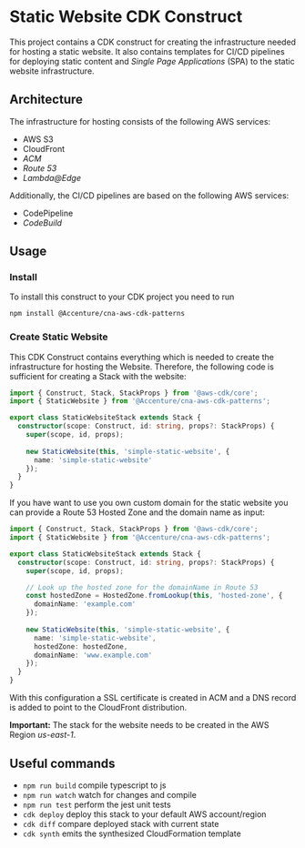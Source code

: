 # Static Website CDK Construct

This project contains a CDK construct for creating the infrastructure needed for hosting a static website. It also contains templates for CI/CD pipelines for deploying static content and *Single Page Applications* (SPA) to the static website infrastructure.

## Architecture

The infrastructure for hosting consists of the following AWS services:

* AWS S3
* CloudFront
* *ACM*
* *Route 53*
* *Lambda@Edge*

Additionally, the CI/CD pipelines are based on the following AWS services:

* CodePipeline
* *CodeBuild*

## Usage

### Install

To install this construct to your CDK project you need to run

```bash
npm install @Accenture/cna-aws-cdk-patterns
```

### Create Static Website

This CDK Construct contains everything which is needed to create the infrastructure for hosting the Website. Therefore, the following code is sufficient for creating a Stack with the website:

```typescript
import { Construct, Stack, StackProps } from '@aws-cdk/core';
import { StaticWebsite } from '@Accenture/cna-aws-cdk-patterns';

export class StaticWebsiteStack extends Stack {
  constructor(scope: Construct, id: string, props?: StackProps) {
    super(scope, id, props);
    
    new StaticWebsite(this, 'simple-static-website', {
      name: 'simple-static-website'
    });
  }
}
```

If you have want to use you own custom domain for the static website you can provide a Route 53 Hosted Zone and the domain name as input:

```typescript
import { Construct, Stack, StackProps } from '@aws-cdk/core';
import { StaticWebsite } from '@Accenture/cna-aws-cdk-patterns';

export class StaticWebsiteStack extends Stack {
  constructor(scope: Construct, id: string, props?: StackProps) {
    super(scope, id, props);

    // Look up the hosted zone for the domainName in Route 53
    const hostedZone = HostedZone.fromLookup(this, 'hosted-zone', {
      domainName: 'example.com'
    });
    
    new StaticWebsite(this, 'simple-static-website', {
      name: 'simple-static-website',
      hostedZone: hostedZone,
      domainName: 'www.example.com'
    });
  }
}
```

With this configuration a SSL certificate is created in ACM and a DNS record is added to point to the CloudFront distribution.

**Important:** The stack for the website needs to be created in the AWS Region *us-east-1*.

## Useful commands

 * `npm run build`   compile typescript to js
 * `npm run watch`   watch for changes and compile
 * `npm run test`    perform the jest unit tests
 * `cdk deploy`      deploy this stack to your default AWS account/region
 * `cdk diff`        compare deployed stack with current state
 * `cdk synth`       emits the synthesized CloudFormation template
